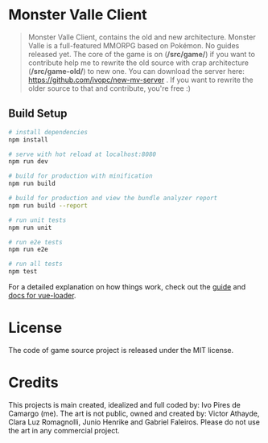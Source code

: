 # Monster Valle Client

> Monster Valle Client, contains the old and new architecture. Monster Valle is a full-featured MMORPG based on Pokémon. No guides released yet. The core of the game is on (**/src/game/**) if you want to contribute help me to rewrite the old source with crap architecture (**/src/game-old/**) to new one. You can download the server here: https://github.com/ivopc/new-mv-server .  If you want to rewrite the older source to that and contribute, you're free :) 


## Build Setup

``` bash
# install dependencies
npm install

# serve with hot reload at localhost:8080
npm run dev

# build for production with minification
npm run build

# build for production and view the bundle analyzer report
npm run build --report

# run unit tests
npm run unit

# run e2e tests
npm run e2e

# run all tests
npm test
```

For a detailed explanation on how things work, check out the [guide](http://vuejs-templates.github.io/webpack/) and [docs for vue-loader](http://vuejs.github.io/vue-loader).

# License
The code of game source project is released under the MIT license.

# Credits
This projects is main created, idealized and full coded by: Ivo Pires de Camargo (me).
The art is not public, owned and created by: Victor Athayde, Clara Luz Romagnolli, Junio Henrike and Gabriel Faleiros. Please do not use the art in any commercial project.
